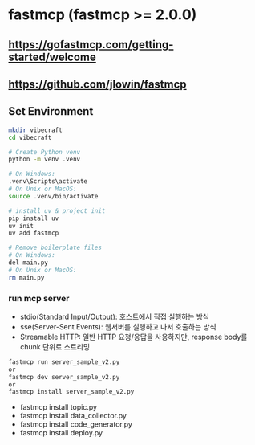 # fastmcp (fastmcp >= 2.0.0)
## https://gofastmcp.com/getting-started/welcome
## https://github.com/jlowin/fastmcp

## Set Environment
```bash
mkdir vibecraft
cd vibecraft

# Create Python venv
python -m venv .venv

# On Windows:
.venv\Scripts\activate
# On Unix or MacOS:
source .venv/bin/activate

# install uv & project init
pip install uv
uv init
uv add fastmcp

# Remove boilerplate files
# On Windows:
del main.py
# On Unix or MacOS:
rm main.py
```

### run mcp server
- stdio(Standard Input/Output): 호스트에서 직접 실행하는 방식
- sse(Server-Sent Events): 웹서버를 실행하고 나서 호출하는 방식
- Streamable HTTP: 일반 HTTP 요청/응답을 사용하지만, response body를 chunk 단위로 스트리밍
```bash
fastmcp run server_sample_v2.py
or
fastmcp dev server_sample_v2.py
or
fastmcp install server_sample_v2.py
```

- fastmcp install topic.py
- fastmcp install data_collector.py
- fastmcp install code_generator.py
- fastmcp install deploy.py
